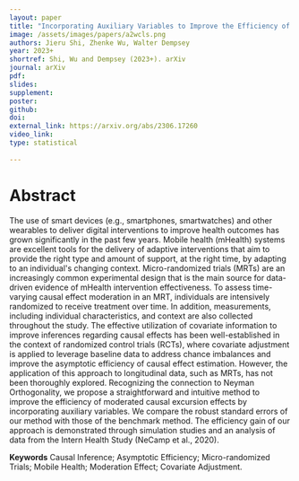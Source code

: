 ```yaml
---
layout: paper
title: "Incorporating Auxiliary Variables to Improve the Efficiency of Time-Varying Treatment Effect Estimation"
image: /assets/images/papers/a2wcls.png
authors: Jieru Shi, Zhenke Wu, Walter Dempsey
year: 2023+
shortref: Shi, Wu and Dempsey (2023+). arXiv
journal: arXiv
pdf: 
slides: 
supplement:   
poster: 
github: 
doi: 
external_link: https://arxiv.org/abs/2306.17260
video_link: 
type: statistical
 
---
```


# Abstract

The use of smart devices (e.g., smartphones, smartwatches) and other wearables to deliver digital interventions to improve health outcomes has grown significantly in the past few years. Mobile health (mHealth) systems are excellent tools for the delivery of adaptive interventions that aim to provide the right type and amount of support, at the right time, by adapting to an individual's changing context. Micro-randomized trials (MRTs) are an increasingly common experimental design that is the main source for data-driven evidence of mHealth intervention effectiveness. To assess time-varying causal effect moderation in an MRT, individuals are intensively randomized to receive treatment over time. In addition, measurements, including individual characteristics, and context are also collected throughout the study. The effective utilization of covariate information to improve inferences regarding causal effects has been well-established in the context of randomized control trials (RCTs), where covariate adjustment is applied to leverage baseline data to address chance imbalances and improve the asymptotic efficiency of causal effect estimation. However, the application of this approach to longitudinal data, such as MRTs, has not been thoroughly explored. Recognizing the connection to Neyman Orthogonality, we propose a straightforward and intuitive method to improve the efficiency of moderated causal excursion effects by incorporating auxiliary variables. We compare the robust standard errors of our method with those of the benchmark method. The efficiency gain of our approach is demonstrated through simulation studies and an analysis of data from the Intern Health Study (NeCamp et al., 2020).

**Keywords** Causal Inference; Asymptotic Efficiency; Micro-randomized Trials; Mobile Health; Moderation Effect; Covariate Adjustment.
